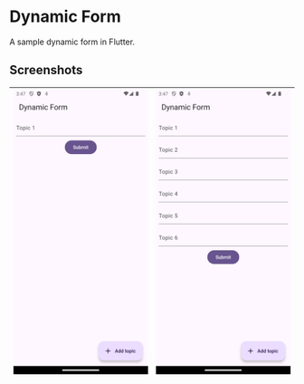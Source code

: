 # Dynamic Form

A sample dynamic form in Flutter.


## Screenshots

| ![](/screenshots/screenshot02.png) | ![](/screenshots/screenshot01.png) |
| ---------------------------------- | ---------------------------------- |